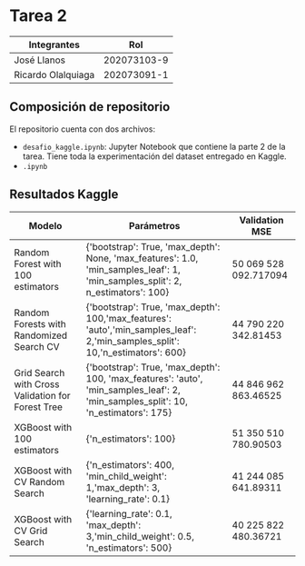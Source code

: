 # Tarea 2

|Integrantes|Rol|
|---|---|
|José Llanos|202073103-9|
|Ricardo Olalquiaga|202073091-1|

## Composición de repositorio

El repositorio cuenta con dos archivos:
* `desafio_kaggle.ipynb`: Jupyter Notebook que contiene la parte 2 de la tarea. Tiene toda la experimentación del dataset entregado en Kaggle.
* `.ipynb`


## Resultados Kaggle

| Modelo  | Parámetros  | Validation MSE  |
|---|---|---|
|  Random Forest with 100 estimators  |  {'bootstrap': True, 'max_depth': None, 'max_features': 1.0, 'min_samples_leaf': 1, 'min_samples_split': 2, n_estimators': 100} | 50 069 528 092.717094  |  
|  Random Forests with Randomized Search CV | {'bootstrap': True, 'max_depth': 100,'max_features': 'auto','min_samples_leaf': 2,'min_samples_split': 10,'n_estimators': 600}  | 44 790 220 342.81453  |  
| Grid Search with Cross Validation for Forest Tree  | {'bootstrap': True, 'max_depth': 100, 'max_features': 'auto', 'min_samples_leaf': 2, 'min_samples_split': 10, 'n_estimators': 175}  |  44 846 962 863.46525 |
|XGBoost with 100 estimators| {'n_estimators': 100}| 51 350 510 780.90503|
|XGBoost with CV Random Search| {'n_estimators': 400, 'min_child_weight': 1,'max_depth': 3, 'learning_rate': 0.1}|41 244 085 641.89311|
|XGBoost with CV Grid Search| {'learning_rate': 0.1, 'max_depth': 3,'min_child_weight': 0.5, 'n_estimators': 500} |40 225 822 480.36721|